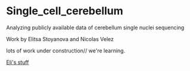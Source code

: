 # Single_cell_cerebellum
Analyzing publicly available data of cerebellum single nuclei sequencing

Work by Elitsa Stoyanova and Nicolas Velez

lots of work under construction// we're learning.

[Eli's stuff](https://estoyanova.github.io/single_cell_cerebellum/snSeq_cb_dev.nb.html)
